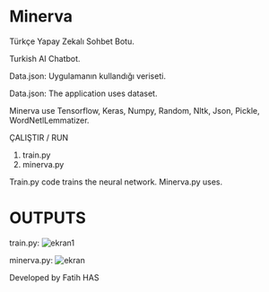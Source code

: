 # Minerva
  Türkçe Yapay Zekalı Sohbet Botu. 
  
  Turkish AI Chatbot.

Data.json: Uygulamanın kullandığı veriseti.

Data.json: The application uses dataset.

Minerva use Tensorflow, Keras, Numpy, Random, Nltk, Json, Pickle, WordNetlLemmatizer.

ÇALIŞTIR / RUN

1. train.py
2. minerva.py 

Train.py code trains the neural network.
Minerva.py uses.

# OUTPUTS

train.py:
![ekran1](https://user-images.githubusercontent.com/32196738/114045835-01a1e880-9891-11eb-9147-5c88634e05b0.PNG)

minerva.py:
![ekran](https://user-images.githubusercontent.com/32196738/114045999-25652e80-9891-11eb-8373-00489166dbff.PNG)



Developed by Fatih HAS

